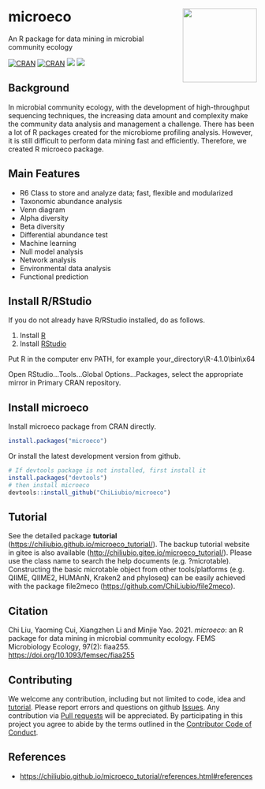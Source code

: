 # microeco <a href="https://chiliubio.github.io/microeco_tutorial/"><img src="https://user-images.githubusercontent.com/20815519/128353984-942c7dad-ccc6-4e5b-8672-8325d3d576f8.png" width=150 align="right" ></a>

An R package for data mining in microbial community ecology

[![CRAN](https://www.r-pkg.org/badges/version/microeco)](https://cran.r-project.org/web/packages/microeco/index.html)
[![CRAN](https://cranlogs.r-pkg.org/badges/grand-total/microeco)](https://cran.r-project.org/web/packages/microeco/index.html)
![](https://img.shields.io/badge/Release-0.8.0-orange.svg) ![](https://img.shields.io/badge/Test-0.9.0-red.svg)

## Background
In microbial community ecology, with the development of high-throughput sequencing techniques,
the increasing data amount and complexity make the community data analysis and management a challenge.
There has been a lot of R packages created for the microbiome profiling analysis.
However, it is still difficult to perform data mining fast and efficiently.
Therefore, we created R microeco package.

## Main Features
  + R6 Class to store and analyze data; fast, flexible and modularized
  + Taxonomic abundance analysis
  + Venn diagram
  + Alpha diversity
  + Beta diversity
  + Differential abundance test
  + Machine learning
  + Null model analysis
  + Network analysis
  + Environmental data analysis
  + Functional prediction


## Install R/RStudio
If you do not already have R/RStudio installed, do as follows.

1. Install [R](https://www.r-project.org/)
2. Install [RStudio](https://rstudio.com/)

Put R in the computer env PATH, for example your_directory\R-4.1.0\bin\x64 

Open RStudio...Tools...Global Options...Packages, select the appropriate mirror in Primary CRAN repository.

## Install microeco

Install microeco package from CRAN directly.

```r
install.packages("microeco")
```

Or install the latest development version from github.

```r
# If devtools package is not installed, first install it
install.packages("devtools")
# then install microeco
devtools::install_github("ChiLiubio/microeco")
```


## Tutorial
See the detailed package **tutorial** (https://chiliubio.github.io/microeco_tutorial/).
The backup tutorial website in gitee is also available (http://chiliubio.gitee.io/microeco_tutorial/).
Please use the class name to search the help documents (e.g. ?microtable).
Constructing the basic microtable object from other tools/platforms (e.g. QIIME, QIIME2, HUMAnN, Kraken2 and phyloseq) 
can be easily achieved with the package file2meco (https://github.com/ChiLiubio/file2meco).


## Citation
Chi Liu, Yaoming Cui, Xiangzhen Li and Minjie Yao. 2021. _microeco_: an R package for data mining in microbial community ecology.
FEMS Microbiology Ecology, 97(2): fiaa255. https://doi.org/10.1093/femsec/fiaa255


## Contributing

We welcome any contribution, including but not limited to code, idea and [tutorial](https://chiliubio.github.io/microeco_tutorial/).
Please report errors and questions on github [Issues](https://github.com/ChiLiubio/microeco/issues).
Any contribution via [Pull requests](https://github.com/ChiLiubio/microeco/pulls) will be appreciated.
By participating in this project you agree to abide by the terms outlined in the [Contributor Code of Conduct](CODE_OF_CONDUCT.md).


## References
  - https://chiliubio.github.io/microeco_tutorial/references.html#references

